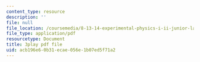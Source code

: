 ```yaml
---
content_type: resource
description: ''
file: null
file_location: /coursemedia/8-13-14-experimental-physics-i-ii-junior-lab-fall-2016-spring-2017/acb196e60b31ecae056e1b07ed5f71a2_3032010.pdf
file_type: application/pdf
resourcetype: Document
title: 3play pdf file
uid: acb196e6-0b31-ecae-056e-1b07ed5f71a2
---
```

